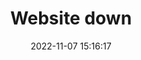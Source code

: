 ---
title: Website down
date: 2022-11-07 15:16:17
resolved: true
resolvedWhen: 2022-11-08 11:35:18
severity: down
affected:
  - Website
section: issue
---